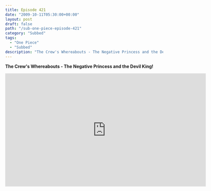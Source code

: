 ```yaml
---
title: Episode 421
date: "2009-10-11T05:30:00+00:00"
layout: post
draft: false
path: "/sub-one-piece-episode-421"
category: "Subbed"
tags:
  - "One Piece"
  - "Subbed"
description: "The Crew's Whereabouts - The Negative Princess and the Devil King!"
---
```


**The Crew's Whereabouts - The Negative Princess and the Devil King!**

<iframe width="640" height="360" src="https://www.rapidvideo.com/e/G0NO560UPY" frameborder="0" marginwidth=0 marginheight=0 scrolling=no allowfullscreen></iframe>

